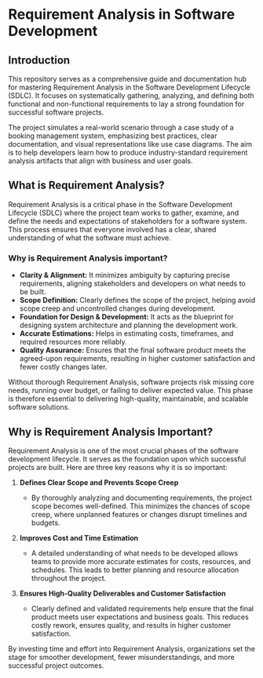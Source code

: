 # Requirement Analysis in Software Development

## Introduction

This repository serves as a comprehensive guide and documentation hub for mastering Requirement Analysis in the Software Development Lifecycle (SDLC). It focuses on systematically gathering, analyzing, and defining both functional and non-functional requirements to lay a strong foundation for successful software projects.

The project simulates a real-world scenario through a case study of a booking management system, emphasizing best practices, clear documentation, and visual representations like use case diagrams. The aim is to help developers learn how to produce industry-standard requirement analysis artifacts that align with business and user goals.

## What is Requirement Analysis?

Requirement Analysis is a critical phase in the Software Development Lifecycle (SDLC) where the project team works to gather, examine, and define the needs and expectations of stakeholders for a software system. This process ensures that everyone involved has a clear, shared understanding of what the software must achieve.

### Why is Requirement Analysis important?

- **Clarity & Alignment:** It minimizes ambiguity by capturing precise requirements, aligning stakeholders and developers on what needs to be built.
- **Scope Definition:** Clearly defines the scope of the project, helping avoid scope creep and uncontrolled changes during development.
- **Foundation for Design & Development:** It acts as the blueprint for designing system architecture and planning the development work.
- **Accurate Estimations:** Helps in estimating costs, timeframes, and required resources more reliably.
- **Quality Assurance:** Ensures that the final software product meets the agreed-upon requirements, resulting in higher customer satisfaction and fewer costly changes later.

Without thorough Requirement Analysis, software projects risk missing core needs, running over budget, or failing to deliver expected value. This phase is therefore essential to delivering high-quality, maintainable, and scalable software solutions.

## Why is Requirement Analysis Important?

Requirement Analysis is one of the most crucial phases of the software development lifecycle. It serves as the foundation upon which successful projects are built. Here are three key reasons why it is so important:

1. **Defines Clear Scope and Prevents Scope Creep**
   - By thoroughly analyzing and documenting requirements, the project scope becomes well-defined. This minimizes the chances of scope creep, where unplanned features or changes disrupt timelines and budgets.

2. **Improves Cost and Time Estimation**
   - A detailed understanding of what needs to be developed allows teams to provide more accurate estimates for costs, resources, and schedules. This leads to better planning and resource allocation throughout the project.

3. **Ensures High-Quality Deliverables and Customer Satisfaction**
   - Clearly defined and validated requirements help ensure that the final product meets user expectations and business goals. This reduces costly rework, ensures quality, and results in higher customer satisfaction.

By investing time and effort into Requirement Analysis, organizations set the stage for smoother development, fewer misunderstandings, and more successful project outcomes.
